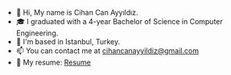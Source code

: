 - 👋 Hi, My name is Cihan Can Ayyıldız.
- :mortar_board: I graduated with a 4-year Bachelor of Science in Computer Engineering.
- :round_pushpin: I'm based in Istanbul, Turkey.
- 📫 You can contact me at cihancanayyildiz@gmail.com 
- :memo: My resume: <a href="https://github.com/cihancanayyildiz/Resume/blob/main/cihan_resume.pdf">Resume</a>



  
